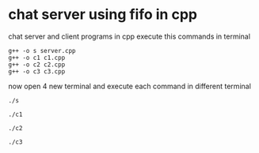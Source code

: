 # chat server using fifo in cpp
 chat server and client programs in cpp
 execute this commands in terminal 
```linux commands
g++ -o s server.cpp
g++ -o c1 c1.cpp
g++ -o c2 c2.cpp
g++ -o c3 c3.cpp
```
now open 4 new terminal and execute each command in  different terminal
```linux commands
./s
```
```linux commands
./c1
```
```linux commands
./c2
```
```linux commands
./c3
```
